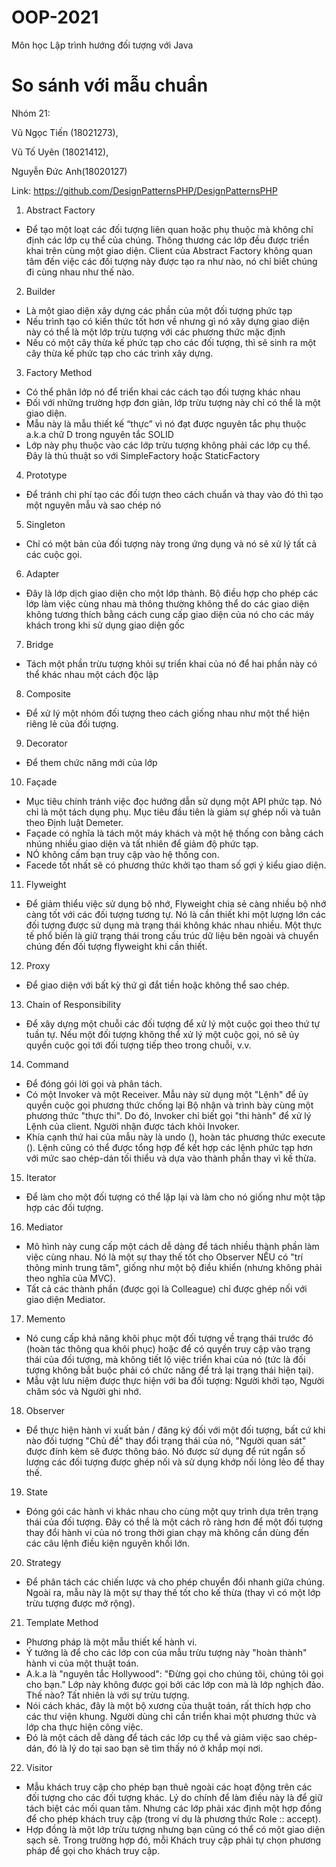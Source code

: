 # OOP-2021
Môn học Lập trình hướng đối tượng với Java

# So sánh với mẫu chuẩn

Nhóm 21: 

Vũ Ngọc Tiến (18021273), 

Vũ Tố Uyên (18021412), 

Nguyễn Đức Anh(18020127)

Link: https://github.com/DesignPatternsPHP/DesignPatternsPHP

1. Abstract Factory
- Để tạo một loạt các đối tượng liên quan hoặc phụ thuộc mà không chỉ định các lớp cụ thể của chúng. Thông thương các lớp đều được triển khai trên cùng một giao diện. Client của Abstract Factory không quan tâm đến việc các đối tượng này được tạo ra như nào, nó chỉ biết chúng đi cùng nhau như thế nào.
2. Builder
- Là một giao diện xây dựng các phần của một đối tượng phức tạp
- Nếu trình tạo có kiến thức tốt hơn về nhưng gì nó xây dựng giao diện này có thể là một lớp trừu tượng với các phương thức mặc định
- Nếu có một cây thừa kế phức tạp cho các đối tượng, thì sẽ sinh ra một cây thừa kế phức tạp cho các trình xây dựng.
3. Factory Method
- Có thể phân lớp nó để triển khai các cách tạo đối tượng khác nhau
- Đối với những trường hợp đơn giản, lớp trừu tượng này chỉ có thể là một giao diện.
- Mẫu này là mẫu thiết kế “thực” vì nó đạt được nguyên tắc phụ thuộc a.k.a chữ D trong nguyên tắc SOLID
- Lớp này phụ thuộc vào các lớp trừu tượng không phải các lớp cụ thể. Đây là thủ thuật so với SimpleFactory hoặc StaticFactory
4. Prototype
- Để tránh chi phí tạo các đối tượn theo cách chuẩn và thay vào đó thì tạo một nguyên mẫu và sao chép nó
5. Singleton
- Chỉ có một bản của đối tượng này trong ứng dụng và nó sẽ xử lý tất cả các cuộc gọi.
6. Adapter
- Đây là lớp dịch giao diện cho một lớp thành. Bộ điều hợp cho phép các lớp làm việc cùng nhau mà thông thường không thể do các giao diện không tương thích bằng cách cung cấp giao diện của nó cho các máy khách trong khi sử dụng giao diện gốc
7. Bridge
- Tách một phần trừu tượng khỏi sự triển khai của nó để hai phần này có thể khác nhau một cách độc lập
8. Composite
- Để xử lý một nhóm đối tượng theo cách giống nhau như một thể hiện riêng lẻ của đối tượng.
9. Decorator
- Để them chức năng mới của lớp
10. Façade
- Mục tiêu chính tránh việc đọc hướng dẫn sử dụng một API phức tạp. Nó chỉ là một tách dụng phụ. Mục tiêu đầu tiên là giảm sự ghép nối và tuân theo Định luật Demeter.
- Façade có nghĩa là tách một máy khách và một hệ thống con bằng cách nhúng nhiều giao diện và tất nhiên để giảm độ phức tạp.
- NÓ không cấm bạn truy cập vào hệ thống con. 
- Facede tốt nhất sẽ có phương thức khởi tạo tham số gợi ý kiểu giao diện. 
11. Flyweight
- Để giảm thiểu việc sử dụng bộ nhớ, Flyweight chia sẻ càng nhiều bộ nhớ càng tốt với các đối tượng tương tự. Nó là cần thiết khi một lượng lớn các đối tượng được sử dụng mà trạng thái không khác nhau nhiều. Một thực tế phổ biến là giữ trạng thái trong cấu trúc dữ liệu bên ngoài và chuyển chúng đến đối tượng flyweight khi cần thiết.
12. Proxy
- Để giao diện với bất kỳ thứ gì đắt tiền hoặc không thể sao chép.	
13. Chain of Responsibility
- Để xây dựng một chuỗi các đối tượng để xử lý một cuộc gọi theo thứ tự tuần tự. Nếu một đối tượng không thể xử lý một cuộc gọi, nó sẽ ủy quyền cuộc gọi tới đối tượng tiếp theo trong chuỗi, v.v.
14. Command
- Để đóng gói lời gọi và phân tách.
- Có một Invoker và một Receiver. Mẫu này sử dụng một "Lệnh" để ủy quyền cuộc gọi phương thức chống lại Bộ nhận và trình bày cùng một phương thức "thực thi". Do đó, Invoker chỉ biết gọi "thi hành" để xử lý Lệnh của client. Người nhận được tách khỏi Invoker.
- Khía cạnh thứ hai của mẫu này là undo (), hoàn tác phương thức execute (). Lệnh cũng có thể được tổng hợp để kết hợp các lệnh phức tạp hơn với mức sao chép-dán tối thiểu và dựa vào thành phần thay vì kế thừa.
15. Iterator
- Để làm cho một đối tượng có thể lặp lại và làm cho nó giống như một tập hợp các đối tượng.
16. Mediator
- Mô hình này cung cấp một cách dễ dàng để tách nhiều thành phần làm việc cùng nhau. Nó là một sự thay thế tốt cho Observer NẾU có "trí thông minh trung tâm", giống như một bộ điều khiển (nhưng không phải theo nghĩa của MVC).
- Tất cả các thành phần (được gọi là Colleague) chỉ được ghép nối với giao diện Mediator.
17. Memento
- Nó cung cấp khả năng khôi phục một đối tượng về trạng thái trước đó (hoàn tác thông qua khôi phục) hoặc để có quyền truy cập vào trạng thái của đối tượng, mà không tiết lộ việc triển khai của nó (tức là đối tượng không bắt buộc phải có chức năng để trả lại trạng thái hiện tại).
- Mẫu vật lưu niệm được thực hiện với ba đối tượng: Người khởi tạo, Người chăm sóc và Người ghi nhớ.
18. Observer
- Để thực hiện hành vi xuất bản / đăng ký đối với một đối tượng, bất cứ khi nào đối tượng "Chủ đề" thay đổi trạng thái của nó, "Người quan sát" được đính kèm sẽ được thông báo. Nó được sử dụng để rút ngắn số lượng các đối tượng được ghép nối và sử dụng khớp nối lỏng lẻo để thay thế.
19. State
- Đóng gói các hành vi khác nhau cho cùng một quy trình dựa trên trạng thái của đối tượng. Đây có thể là một cách rõ ràng hơn để một đối tượng thay đổi hành vi của nó trong thời gian chạy mà không cần dùng đến các câu lệnh điều kiện nguyên khối lớn.
20. Strategy
- Để phân tách các chiến lược và cho phép chuyển đổi nhanh giữa chúng. Ngoài ra, mẫu này là một sự thay thế tốt cho kế thừa (thay vì có một lớp trừu tượng được mở rộng).
21. Template Method
- Phương pháp là một mẫu thiết kế hành vi.
- Ý tưởng là để cho các lớp con của mẫu trừu tượng này "hoàn thành" hành vi của một thuật toán.
- A.k.a là "nguyên tắc Hollywood": "Đừng gọi cho chúng tôi, chúng tôi gọi cho bạn." Lớp này không được gọi bởi các lớp con mà là lớp nghịch đảo. Thế nào? Tất nhiên là với sự trừu tượng.
- Nói cách khác, đây là một bộ xương của thuật toán, rất thích hợp cho các thư viện khung. Người dùng chỉ cần triển khai một phương thức và lớp cha thực hiện công việc.
- Đó là một cách dễ dàng để tách các lớp cụ thể và giảm việc sao chép-dán, đó là lý do tại sao bạn sẽ tìm thấy nó ở khắp mọi nơi.
22. Visitor
- Mẫu khách truy cập cho phép bạn thuê ngoài các hoạt động trên các đối tượng cho các đối tượng khác. Lý do chính để làm điều này là để giữ tách biệt các mối quan tâm. Nhưng các lớp phải xác định một hợp đồng để cho phép khách truy cập (trong ví dụ là phương thức Role :: accept).
- Hợp đồng là một lớp trừu tượng nhưng bạn cũng có thể có một giao diện sạch sẽ. Trong trường hợp đó, mỗi Khách truy cập phải tự chọn phương pháp để gọi cho khách truy cập.

